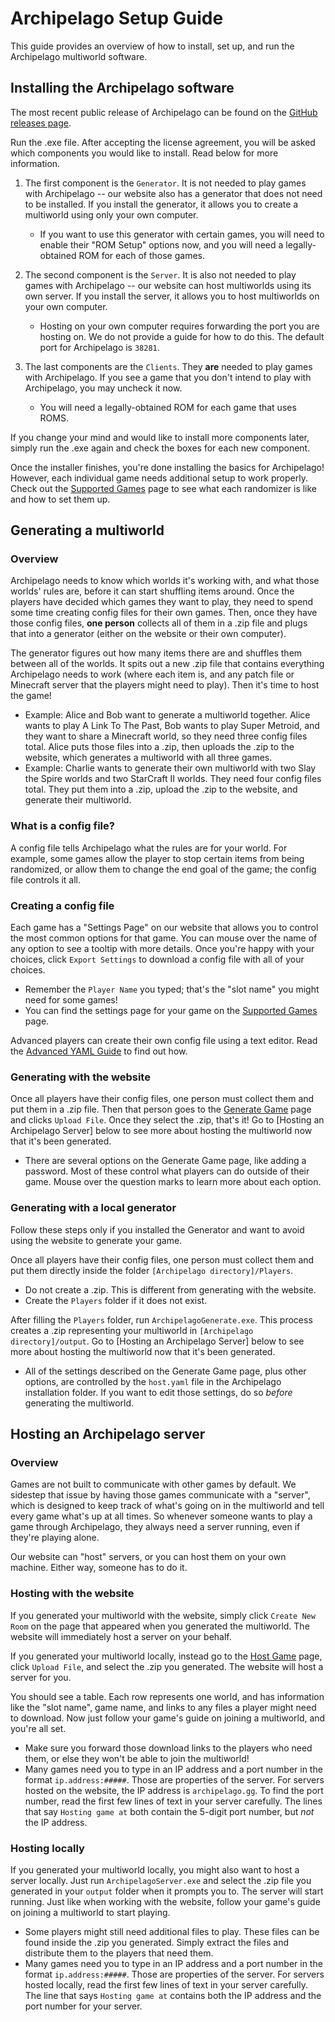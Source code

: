 # Archipelago Setup Guide

This guide provides an overview of how to install, set up, and run the Archipelago multiworld software.

## Installing the Archipelago software

The most recent public release of Archipelago can be found on the
[GitHub releases page](https://github.com/ArchipelagoMW/Archipelago/releases).

Run the .exe file. After accepting the license agreement, you will be asked which components you would like to install.
Read below for more information.

1. The first component is the `Generator`. It is not needed to play games with Archipelago -- our website also has a
generator that does not need to be installed. If you install the generator, it allows you to create a multiworld using
only your own computer.
   - If you want to use this generator with certain games, you will need to enable their "ROM Setup" options
     now, and you will need a legally-obtained ROM for each of those games.


2. The second component is the `Server`. It is also not needed to play games with Archipelago -- our website can host
multiworlds using its own server. If you install the server, it allows you to host multiworlds on your own computer.
   - Hosting on your own computer requires forwarding the port you are hosting on. We do not provide a guide for
     how to do this. The default port for Archipelago is `38281`.


3. The last components are the `Clients`. They __are__ needed to play games with Archipelago. If you see a game that you
don't intend to play with Archipelago, you may uncheck it now. 
   - You will need a legally-obtained ROM for each game that uses ROMS.

If you change your mind and would like to install more components later, simply run the .exe again and check the boxes
for each new component.

Once the installer finishes, you're done installing the basics for Archipelago! However, each individual game needs
additional setup to work properly. Check out the [Supported Games](https://archipelago.gg/games) page to see what each
randomizer is like and how to set them up.

## Generating a multiworld

### Overview

Archipelago needs to know which worlds it's working with, and what those worlds' rules are, before it can start 
shuffling items around. Once the players have decided which games they want to play, they need to spend some time
creating config files for their own games. Then, once they have those config files, __one person__ collects all of them in
a .zip file and plugs that into a generator (either on the website or their own computer).

The generator figures out how many items there are and shuffles them between all of the worlds. It spits out a new .zip
file that contains everything Archipelago needs to work (where each item is, and any patch file or Minecraft server that
the players might need to play). Then it's time to host the game!

- Example: Alice and Bob want to generate a multiworld together. Alice wants to play A Link To The Past, Bob wants to
  play Super Metroid, and they want to share a Minecraft world, so they need three config files total. Alice puts those
  files into a .zip, then uploads the .zip to the website, which generates a multiworld with all three games.
- Example: Charlie wants to generate their own multiworld with two Slay the Spire worlds and two StarCraft II worlds.
  They need four config files total. They put them into a .zip, upload the .zip to the website, and generate their
  multiworld.

### What is a config file?

A config file tells Archipelago what the rules are for your world. For example, some games allow the player to stop
certain items from being randomized, or allow them to change the end goal of the game; the config file controls it all.

### Creating a config file

Each game has a "Settings Page" on our website that allows you to control the most common options for that
game. You can mouse over the name of any option to see a tooltip with more details. Once you're happy with your choices,
click `Export Settings` to download a config file with all of your choices.
- Remember the `Player Name` you typed; that's the "slot name" you might need for some games!
- You can find the settings page for your game on the [Supported Games](https://archipelago.gg/games) page.

Advanced players can create their own config file using a text editor. Read the
[Advanced YAML Guide](https://archipelago.gg/tutorial/Archipelago/advanced_settings/en) to find out how.

### Generating with the website

Once all players have their config files, one person must collect them and put them in a .zip file. Then that person
goes to the [Generate Game](https://archipelago.gg/generate) page and clicks `Upload File`. Once they select the .zip,
that's it! Go to [Hosting an Archipelago Server] below to see more about hosting the multiworld now that it's been
generated.
- There are several options on the Generate Game page, like adding a password. Most of these control what players can do
  outside of their game. Mouse over the question marks to learn more about each option.

### Generating with a local generator

Follow these steps only if you installed the Generator and want to avoid using the website to generate your game.

Once all players have their config files, one person must collect them and put them directly inside the folder
`[Archipelago directory]/Players`. 

- Do not create a .zip. This is different from generating with the website.
- Create the `Players` folder if it does not exist.

After filling the `Players` folder, run `ArchipelagoGenerate.exe`. This process creates a .zip representing your
multiworld in `[Archipelago directory]/output`. Go to [Hosting an Archipelago Server] below to see more about hosting
the multiworld now that it's been generated.
- All of the settings described on the Generate Game page, plus other options, are controlled by the `host.yaml` file
  in the Archipelago installation folder. If you want to edit those settings, do so *before* generating the multiworld.

## Hosting an Archipelago server

### Overview

Games are not built to communicate with other games by default. We sidestep that issue by having those games
communicate with a "server", which is designed to keep track of what's going on in the multiworld and tell
every game what's up at all times. So whenever someone wants to play a game through Archipelago, they always
need a server running, even if they're playing alone.

Our website can "host" servers, or you can host them on your own machine. Either way, someone has to do it.

### Hosting with the website

If you generated your multiworld with the website, simply click `Create New Room` on the page that appeared when you
generated the multiworld. The website will immediately host a server on your behalf.

If you generated your multiworld locally, instead go to the
[Host Game](https://archipelago.gg/uploads) page, click `Upload File`, and select the .zip you generated. The website
will host a server for you.

You should see a table. Each row represents one world, and has information like the "slot name", game name, and links to
any files a player might need to download. Now just follow your game's guide on joining a multiworld, and you're all
set.
- Make sure you forward those download links to the players who need them, or else they won't be able to join the
  multiworld!
- Many games need you to type in an IP address and a port number in the format `ip.address:#####`. Those are properties
  of the server. For servers hosted on the website, the IP address is `archipelago.gg`. To find the port number, read
  the first few lines of text in your server carefully. The lines that say `Hosting game at` both contain the 5-digit
  port number, but *not* the IP address.

### Hosting locally

If you generated your multiworld locally, you might also want to host a server locally. Just run `ArchipelagoServer.exe`
and select the .zip file you generated in your `output` folder when it prompts you to. The server will start running.
Just like when working with the website, follow your game's guide on joining a multiworld to start playing.
- Some players might still need additional files to play. These files can be found inside the .zip you generated. Simply
  extract the files and distribute them to the players that need them.
- Many games need you to type in an IP address and a port number in the format `ip.address:#####`. Those are properties
  of the server. For servers hosted locally, read the first few lines of text in your server carefully. The line
  that says `Hosting game at` contains both the IP address and the port number for your server.